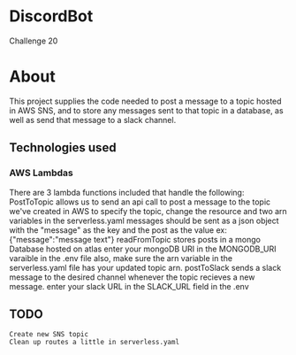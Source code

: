 # DiscordBot
Challenge 20

# About
This project supplies the code needed to post a message to a topic hosted in AWS SNS, and to store any messages sent to that topic in a database, as well as send that message to a slack channel.

## Technologies used

### AWS Lambdas
There are 3 lambda functions included that handle the following:
    PostToTopic allows us to send an api call to post a message to the topic we've created in AWS
        to specify the topic, change the resource and two arn variables in the serverless.yaml
        messages should be sent as a json object with the "message" as the key and the post as the value
            ex: {"message":"message text"}
    readFromTopic stores posts in a mongo Database hosted on atlas
        enter your mongoDB URI in the MONGODB_URI varaible in the .env file
        also, make sure the arn variable in the serverless.yaml file has your updated topic arn.
    postToSlack sends a slack message to the desired channel whenever the topic recieves a new message.
        enter your slack URL in the SLACK_URL field in the .env

## TODO 
    
    Create new SNS topic
    Clean up routes a little in serverless.yaml
    